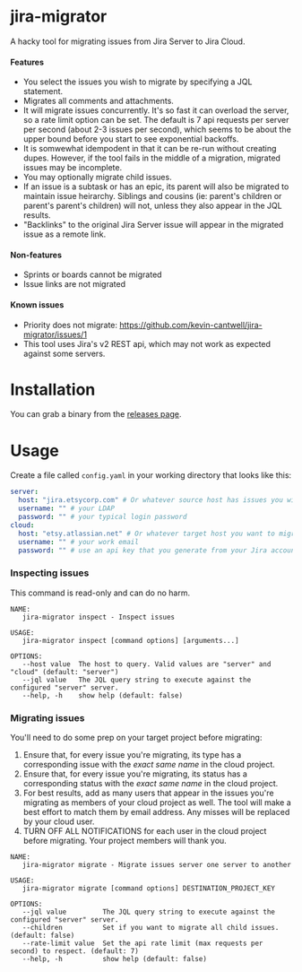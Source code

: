 # jira-migrator
A hacky tool for migrating issues from Jira Server to Jira Cloud.

#### Features
* You select the issues you wish to migrate by specifying a JQL statement.
* Migrates all comments and attachments.
* It will migrate issues concurrently. It's so fast it can overload the server, so a rate limit option can be set. The default is 7 api requests per server per second (about 2-3 issues per second), which seems to be about the upper bound before you start to see exponential backoffs.
* It is somwewhat idempodent in that it can be re-run without creating dupes. However, if the tool fails in the middle of a migration, migrated issues may be incomplete.
* You may optionally migrate child issues.
* If an issue is a subtask or has an epic, its parent will also be migrated to maintain issue heirarchy. Siblings and cousins (ie: parent's children or parent's parent's children) will not, unless they also appear in the JQL results.
* "Backlinks" to the original Jira Server issue will appear in the migrated issue as a remote link.

#### Non-features
* Sprints or boards cannot be migrated
* Issue links are not migrated

#### Known issues
* Priority does not migrate: https://github.com/kevin-cantwell/jira-migrator/issues/1
* This tool uses Jira's v2 REST api, which may not work as expected against some servers.

# Installation
You can grab a binary from the [releases page](https://github.com/kevin-cantwell/jira-migrator/releases).

# Usage
Create a file called `config.yaml` in your working directory that looks like this:
```yaml
server:
  host: "jira.etsycorp.com" # Or whatever source host has issues you wish to migrate
  username: "" # your LDAP
  password: "" # your typical login password
cloud:
  host: "etsy.atlassian.net" # Or whatever target host you want to migrate to.
  username: "" # your work email
  password: "" # use an api key that you generate from your Jira account
```

### Inspecting issues
This command is read-only and can do no harm.

```
NAME:
   jira-migrator inspect - Inspect issues

USAGE:
   jira-migrator inspect [command options] [arguments...]

OPTIONS:
   --host value  The host to query. Valid values are "server" and "cloud" (default: "server")
   --jql value   The JQL query string to execute against the configured "server" server.
   --help, -h    show help (default: false)
```

### Migrating issues
You'll need to do some prep on your target project before migrating:
1. Ensure that, for every issue you're migrating, its type has a corresponding issue with the _*exact same name*_ in the cloud project.
2. Ensure that, for every issue you're migrating, its status has a corresponding status with the _*exact same name*_ in the cloud project.
3. For best results, add as many users that appear in the issues you're migrating as members of your cloud project as well. The tool will make a best effort to match them by email address. Any misses will be replaced by your cloud user.
4. TURN OFF ALL NOTIFICATIONS for each user in the cloud project before migrating. Your project members will thank you.

```
NAME:
   jira-migrator migrate - Migrate issues server one server to another

USAGE:
   jira-migrator migrate [command options] DESTINATION_PROJECT_KEY

OPTIONS:
   --jql value         The JQL query string to execute against the configured "server" server.
   --children          Set if you want to migrate all child issues. (default: false)
   --rate-limit value  Set the api rate limit (max requests per second) to respect. (default: 7)
   --help, -h          show help (default: false)
```